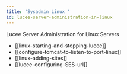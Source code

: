 ```yaml
---
title: 'Sysadmin Linux '
id: lucee-server-administration-in-linux
---
```


Lucee Server Administration for Linux Servers

* [[linux-starting-and-stopping-lucee]]
* [[configure-tomcat-to-listen-to-port-linux]]
* [[linux-adding-sites]]
* [[lucee-configuring-SES-url]]
